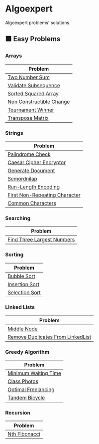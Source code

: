# Algoexpert

Algoexpert problems' solutions.

## 🟩 Easy Problems

### Arrays

| Problem                                                      |
| ------------------------------------------------------------ |
| [Two Number Sum](./easy/twoNumberSum.py)                     |
| [Validate Subsequence](./easy/validateSubsequence.py)        |
| [Sorted Squared Array](./easy/sortedSquaredArray.py)         |
| [Non Constructible Change](./easy/nonConstructibleChange.py) |
| [Tournament Winner](./easy/tournamentWinner.py)              |
| [Transpose Matrix](./easy/transposeMatrix.py)                |

### Strings

| Problem                                                               |
| --------------------------------------------------------------------- |
| [Palindrome Check](./easy/isPalindrome.py)                            |
| [Caesar Cipher Encryptor](./easy/caesarCipherEncryptor.py)            |
| [Generate Document](./easy/generateDocument.py)                       |
| [Semordnilap](./easy/semordnilap.py)                                  |
| [Run-Length Encoding](./easy/runLengthEncoding.py)                    |
| [First Non-Repeating Character](./easy/firstNonRepeatingCharacter.py) |
| [Common Characters](./easy/commonCharacters.py)                       |

### Searching

| Problem                                                         |
| --------------------------------------------------------------- |
| [Find Three Largest Numbers](./easy/findThreeLargestNumbers.py) |

### Sorting

| Problem                                   |
| ----------------------------------------- |
| [Bubble Sort](./easy/bubbleSort.py)       |
| [Insertion Sort](./easy/insertionSort.py) |
| [Selection Sort](./easy/selectionSort.py) |

### Linked Lists

| Problem                                                                       |
| ----------------------------------------------------------------------------- |
| [Middle Node](./easy/middleNode.py)                                           |
| [Remove Duplicates From LinkedList](./easy/removeDuplicatesFromLinkedList.py) |

### Greedy Algorithm

| Problem                                              |
| ---------------------------------------------------- |
| [Minimum Waiting Time](./easy/minimumWaitingTime.py) |
| [Class Photos](./easy/classPhotos.py)                |
| [Optimal Freelancing](./easy/optimalFreelancing.py)  |
| [Tandem Bicycle](./easy/tandemBicycle.py)            |

### Recursion

| Problem                              |
| ------------------------------------ |
| [Nth Fibonacci](./easy/getNthFib.py) |
